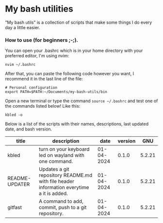 # My bash utilities

"My bash utils" is a collection of scripts that make some things I do every day a little easier.

### How to use (for beginners ;-;).

You can open your .bashrc which is in your home directory with your preferred editor, I'm using nvim:

```
nvim ~/.bashrc
```

After that, you can paste the following code however you want, I recommend it in the last line of the file:

```
# Personal configuration
export PATH=$PATH:~/Documents/my-bash-utils/bin
```

Open a new terminal or type the command `source ~/.bashrc` and test one of the commands listed below! Like this:

```
kbled -o
```

Below is a list of the scripts with their names, descriptions, last updated date, and bash version.

 |title|description|date|version|GNU|
 |-|-|-|-|-|
 | kbled | turn on your keyboard led on wayland with one command. | 01-04-2024 | 0.1.0 | 5.2.21 |
 | README-UPDATER | Updates a git repository README.md with file header information everytime a it is added. | 01-04-2024 | 0.1.0 | 5.2.21 |
 | gitfast | A command to add, commit, push to a git repository. | 01-04-2024 | 0.1.0 | 5.2.21 |
